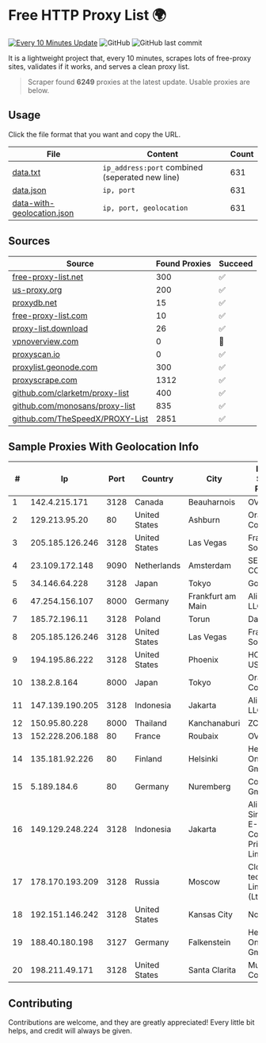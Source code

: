 
# Free HTTP Proxy List 🌍

[![Every 10 Minutes Update](https://github.com/mertguvencli/http-proxy-list/actions/workflows/main.yml/badge.svg?branch=main)](https://github.com/mertguvencli/http-proxy-list/actions/workflows/main.yml)
![GitHub](https://img.shields.io/github/license/mertguvencli/http-proxy-list)
![GitHub last commit](https://img.shields.io/github/last-commit/mertguvencli/http-proxy-list)

It is a lightweight project that, every 10 minutes, scrapes lots of free-proxy sites, validates if it works, and serves a clean proxy list.


> Scraper found **6249** proxies at the latest update. Usable proxies are below.

## Usage

Click the file format that you want and copy the URL.


|File|Content|Count|
|----|-------|-----|
|[data.txt](https://raw.githubusercontent.com/mertguvencli/http-proxy-list/main/proxy-list/data.txt)|`ip_address:port` combined (seperated new line)|631|
|[data.json](https://raw.githubusercontent.com/mertguvencli/http-proxy-list/main/proxy-list/data.json)|`ip, port`|631|
|[data-with-geolocation.json](https://raw.githubusercontent.com/mertguvencli/http-proxy-list/main/proxy-list/data-with-geolocation.json)|`ip, port, geolocation`|631|

## Sources

|Source|Found Proxies|Succeed|
|------|-------------|-------|
|[free-proxy-list.net](https://free-proxy-list.net)|300|✅|
|[us-proxy.org](https://www.us-proxy.org)|200|✅|
|[proxydb.net](http://proxydb.net)|15|✅|
|[free-proxy-list.com](https://free-proxy-list.com/?page=&port=&type%5B%5D=http&type%5B%5D=https&up_time=0&search=Search)|10|✅|
|[proxy-list.download](https://www.proxy-list.download/HTTP)|26|✅|
|[vpnoverview.com](https://vpnoverview.com/privacy/anonymous-browsing/free-proxy-servers)|0|🚫|
|[proxyscan.io](https://www.proxyscan.io)|0|✅|
|[proxylist.geonode.com](https://proxylist.geonode.com/api/proxy-list?limit=300&page=1&sort_by=lastChecked&sort_type=desc&protocols=http,https)|300|✅|
|[proxyscrape.com](https://api.proxyscrape.com/v2/?request=displayproxies&protocol=http&timeout=10000&country=all&ssl=all&anonymity=all)|1312|✅|
|[github.com/clarketm/proxy-list](https://raw.githubusercontent.com/clarketm/proxy-list/master/proxy-list-raw.txt)|400|✅|
|[github.com/monosans/proxy-list](https://raw.githubusercontent.com/monosans/proxy-list/main/proxies/http.txt)|835|✅|
|[github.com/TheSpeedX/PROXY-List](https://raw.githubusercontent.com/TheSpeedX/PROXY-List/master/http.txt)|2851|✅|


## Sample Proxies With Geolocation Info

|#|Ip|Port|Country|City|Internet Service Provider|
|-|--|----|-------|----|-------------------------|
|1|142.4.215.171|3128|Canada|Beauharnois|OVH SAS|
|2|129.213.95.20|80|United States|Ashburn|Oracle Corporation|
|3|205.185.126.246|3128|United States|Las Vegas|FranTech Solutions|
|4|23.109.172.148|9090|Netherlands|Amsterdam|SERVERS-COM|
|5|34.146.64.228|3128|Japan|Tokyo|Google LLC|
|6|47.254.156.107|8000|Germany|Frankfurt am Main|Alibaba.com LLC|
|7|185.72.196.11|3128|Poland|Torun|Data Space|
|8|205.185.126.246|3128|United States|Las Vegas|FranTech Solutions|
|9|194.195.86.222|3128|United States|Phoenix|HOSTINGER US|
|10|138.2.8.164|8000|Japan|Tokyo|Oracle Corporation|
|11|147.139.190.205|3128|Indonesia|Jakarta|Alibaba.com LLC|
|12|150.95.80.228|8000|Thailand|Kanchanaburi|ZCOM|
|13|152.228.206.188|80|France|Roubaix|OVH SAS|
|14|135.181.92.226|80|Finland|Helsinki|Hetzner Online GmbH|
|15|5.189.184.6|80|Germany|Nuremberg|Contabo GmbH|
|16|149.129.248.224|3128|Indonesia|Jakarta|Alibaba.com Singapore E-Commerce Private Limited|
|17|178.170.193.209|3128|Russia|Moscow|Cloud technology Limited (Ltd.)|
|18|192.151.146.242|3128|United States|Kansas City|Nocix, LLC|
|19|188.40.180.198|3127|Germany|Falkenstein|Hetzner Online GmbH|
|20|198.211.49.171|3128|United States|Santa Clarita|Multacom Corporation|



## Contributing

Contributions are welcome, and they are greatly appreciated! Every
little bit helps, and credit will always be given.

